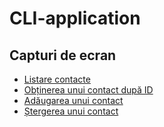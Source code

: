 # CLI-application

## Capturi de ecran

- [Listare contacte](https://monosnap.com/file/CDkpkI6IBQzLux8l7ppF0cjg5B4RBT)
- [Obținerea unui contact după ID](https://monosnap.com/file/IEdvE6ZBA8Imfq18ReZN8mcsmU1AZq)
- [Adăugarea unui contact](https://monosnap.com/file/8cWZteLxxaj4WxrGFNznz8fjMwmcpR)
- [Ștergerea unui contact](https://monosnap.com/file/qx2YiRTGML3ydSW4FGM8sr6yjAbkiV)
